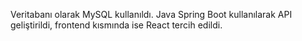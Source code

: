Veritabanı olarak MySQL kullanıldı. Java Spring Boot kullanılarak API geliştirildi, frontend kısmında ise React tercih edildi.
